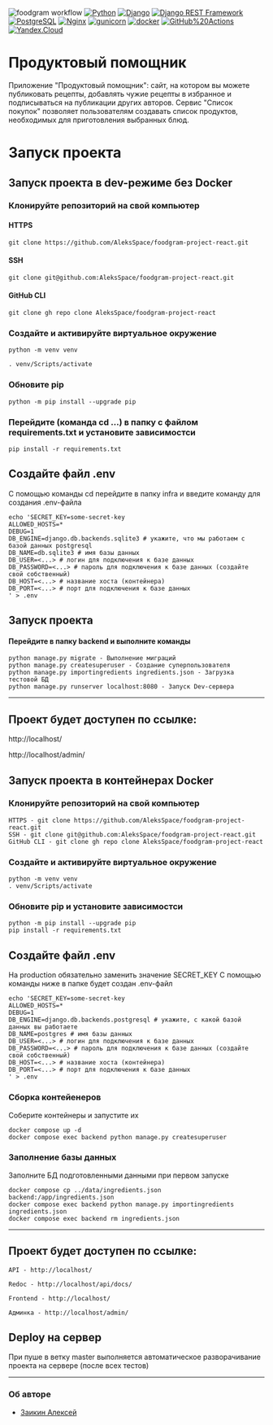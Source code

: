 ![foodgram workflow](https://github.com/DmitryTok/foodgram-project-react/actions/workflows/main.yml/badge.svg)
[![Python](https://img.shields.io/badge/-Python-464646?style=flat-square&logo=Python)](https://www.python.org/)
[![Django](https://img.shields.io/badge/-Django-464646?style=flat-square&logo=Django)](https://www.djangoproject.com/)
[![Django REST Framework](https://img.shields.io/badge/-Django%20REST%20Framework-464646?style=flat-square&logo=Django%20REST%20Framework)](https://www.django-rest-framework.org/)
[![PostgreSQL](https://img.shields.io/badge/-PostgreSQL-464646?style=flat-square&logo=PostgreSQL)](https://www.postgresql.org/)
[![Nginx](https://img.shields.io/badge/-NGINX-464646?style=flat-square&logo=NGINX)](https://nginx.org/ru/)
[![gunicorn](https://img.shields.io/badge/-gunicorn-464646?style=flat-square&logo=gunicorn)](https://gunicorn.org/)
[![docker](https://img.shields.io/badge/-Docker-464646?style=flat-square&logo=docker)](https://www.docker.com/)
[![GitHub%20Actions](https://img.shields.io/badge/-GitHub%20Actions-464646?style=flat-square&logo=GitHub%20actions)](https://github.com/features/actions)
[![Yandex.Cloud](https://img.shields.io/badge/-Yandex.Cloud-464646?style=flat-square&logo=Yandex.Cloud)](https://cloud.yandex.ru/)
# Продуктовый помощник
Приложение "Продуктовый помощник": сайт, на котором вы можете публиковать рецепты, добавлять чужие рецепты в избранное и подписываться на публикации других авторов. Сервис "Список покупок" позволяет пользователям создавать список продуктов, необходимых для приготовления выбранных блюд.

# Запуск проекта
## Запуск проекта в dev-режиме без Docker
### Клонируйте репозиторий на свой компьютер
#### HTTPS
```
git clone https://github.com/AleksSpace/foodgram-project-react.git
```
#### SSH
```
git clone git@github.com:AleksSpace/foodgram-project-react.git
```
#### GitHub CLI
```
git clone gh repo clone AleksSpace/foodgram-project-react
```
### Создайте и активируйте виртуальное окружение
```
python -m venv venv
```
```
. venv/Scripts/activate
```
### Обновите pip
```
python -m pip install --upgrade pip
```
### Перейдите (команда cd ...) в папку с файлом requirements.txt и установите зависимостси
```
pip install -r requirements.txt
```
## Создайте файл .env
С помощью команды cd перейдите в папку infra и введите команду для создания .env-файла
```
echo 'SECRET_KEY=some-secret-key
ALLOWED_HOSTS=*
DEBUG=1
DB_ENGINE=django.db.backends.sqlite3 # укажите, что мы работаем с базой данных postgresql
DB_NAME=db.sqlite3 # имя базы данных
DB_USER=<...> # логин для подключения к базе данных
DB_PASSWORD=<...> # пароль для подключения к базе данных (создайте свой собственный)
DB_HOST=<...> # название хоста (контейнера)
DB_PORT=<...> # порт для подключения к базе данных
' > .env
```
## Запуск проекта
#### Перейдите в папку backend и выполните команды
```
python manage.py migrate - Выполнение миграций
python manage.py createsuperuser - Создание суперпользователя
python manage.py importingredients ingredients.json - Загрузка тестовой БД
python manage.py runserver localhost:8080 - Запуск Dev-сервера
```
***
## Проект будет доступен по ссылке:
http://localhost/

http://localhost/admin/

## Запуск проекта в контейнерах Docker
### Клонируйте репозиторий на свой компьютер
```
HTTPS - git clone https://github.com/AleksSpace/foodgram-project-react.git
SSH - git clone git@github.com:AleksSpace/foodgram-project-react.git
GitHub CLI - git clone gh repo clone AleksSpace/foodgram-project-react
```
### Создайте и активируйте виртуальное окружение
```
python -m venv venv
. venv/Scripts/activate
```
### Обновите pip и установите зависимостси
```
python -m pip install --upgrade pip
pip install -r requirements.txt
```
## Создайте файл .env
На production обязательно заменить значение SECRET_KEY
С помощью команды ниже в папке будет создан .env-файл
```
echo 'SECRET_KEY=some-secret-key
ALLOWED_HOSTS=*
DEBUG=1
DB_ENGINE=django.db.backends.postgresql # укажите, с какой базой данных вы работаете
DB_NAME=postgres # имя базы данных
DB_USER=<...> # логин для подключения к базе данных
DB_PASSWORD=<...> # пароль для подключения к базе данных (создайте свой собственный)
DB_HOST=<...> # название хоста (контейнера)
DB_PORT=<...> # порт для подключения к базе данных
' > .env
```

### Сборка контейенеров
Соберите контейнеры и запустите их

```
docker compose up -d
docker compose exec backend python manage.py createsuperuser
```

### Заполнение базы данных
Заполните БД подготовленными данными при первом запуске

```
docker compose cp ../data/ingredients.json backend:/app/ingredients.json 
docker compose exec backend python manage.py importingredients ingredients.json
docker compose exec backend rm ingredients.json
```
***
## Проект будет доступен по ссылке:
```
API - http://localhost/

Redoc - http://localhost/api/docs/

Frontend - http://localhost/

Админка - http://localhost/admin/
```

## Deploy на сервер
При пуше в ветку master выполняется автоматическое разворачивание проекта на сервере (после всех тестов)
***
### Об авторе
- [Заикин Алексей](https://github.com/AleksSpace "GitHub аккаунт")
